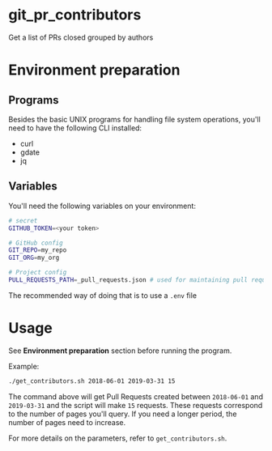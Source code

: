 # git_pr_contributors

Get a list of PRs closed grouped by authors

# Environment preparation

## Programs

Besides the basic UNIX programs for handling file system operations, you'll need to have the following CLI installed:

- curl
- gdate
- jq

## Variables

You'll need the following variables on your environment:

```sh
# secret
GITHUB_TOKEN=<your token>

# GitHub config
GIT_REPO=my_repo
GIT_ORG=my_org

# Project config
PULL_REQUESTS_PATH=_pull_requests.json # used for maintaining pull requests returned from GitHub API
```

The recommended way of doing that is to use a `.env` file

# Usage

See **Environment preparation** section before running the program.

Example:

```sh
./get_contributors.sh 2018-06-01 2019-03-31 15
```

The command above will get Pull Requests created between `2018-06-01` and `2019-03-31` and the script will make `15` requests. These requests correspond to the number of pages you'll query. If you need a longer period, the number of pages need to increase.

For more details on the parameters, refer to `get_contributors.sh`.
